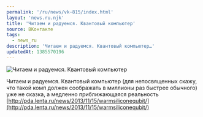 ```yaml
---
permalink: '/ru/news/vk-815/index.html'
layout: 'news.ru.njk'
title: 'Читаем и радуемся. Квантовый компьютер'
source: ВКонтакте
tags:
  - news_ru
description: 'Читаем и радуемся. Квантовый компьютер…'
updatedAt: 1385570196
---
```

![Читаем и радуемся. Квантовый компьютер](https://sun9-7.userapi.com/c6060/v6060833/3d45/BKQIa-nv2mA.jpg)

Читаем и радуемся. Квантовый компьютер (для непосвященных скажу, что такой комп должен соображать в миллионы раз быстрее обычного) уже не сказка, а медленно приближающаяся реальность [http://pda.lenta.ru/news/2013/11/15/warmsiliconequbit/](http://pda.lenta.ru/news/2013/11/15/warmsiliconequbit/)
